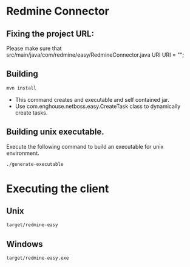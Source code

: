 # Redmine Connector
## Fixing the project URL:
Please make sure that src/main/java/com/redmine/easy/RedmineConnector.java URI
URI = "";
## Building
```bash
mvn install
```
* This command creates and executable and self contained jar.
* Use com.enghouse.netboss.easy.CreateTask class to dynamically create tasks.
## Building unix executable.
Execute the following command to build an executable for unix environment.
```bash
./generate-executable
```
# Executing the client
## Unix
```bash
target/redmine-easy
```
## Windows

```bash
target/redmine-easy.exe
```
